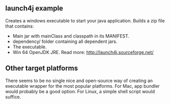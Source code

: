 ## launch4j example

Creates a windows executable to start your java application.
Builds a zip file that contains:
 * Main jar with mainClass and classpath in its MANIFEST.
 * dependency/ folder containing all dependent jars.
 * The executable.
 * Win 64 OpenJDK JRE.
Read more: http://launch4j.sourceforge.net/

## Other target platforms

There seems to be no single nice and open-source way of creating an executable wrapper
for the most popular platforms. For Mac, app bundler would probably be a good option.
For Linux, a simple shell script would suffice.

